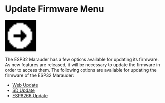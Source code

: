 # Update Firmware Menu
<p align="left">
  <img alt="ESP32 WROOM-32U" src="https://github.com/justcallmekoko/ESP32Marauder/blob/master/pictures/icons/update_22.bmp?raw=true" width="100">
</p>
The ESP32 Marauder has a few options available for updating its firmware. As new features are released, it will be necessary to update the firmware in order to access them. The following options are available for updating the firmware of the ESP32 Marauder:  

- [Web Update](web-update)
- [SD Update](sd-update)
- [ESP8266 Update](esp8266-update)